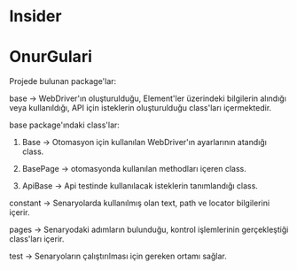 # Insider
# OnurGulari



Projede bulunan package'lar:

base -> WebDriver'ın oluşturulduğu, Element'ler üzerindeki bilgilerin alındığı veya kullanıldığı, API için isteklerin oluşturulduğu class'ları içermektedir.

base package'ındaki class'lar:

  1. Base -> Otomasyon için kullanılan WebDriver'ın ayarlarının atandığı class.

  2. BasePage -> otomasyonda kullanılan methodları içeren class.

  3. ApiBase -> Api testinde kullanılacak isteklerin tanımlandığı class.


constant -> Senaryolarda kullanılmış olan text, path ve locator bilgilerini içerir.

pages -> Senaryodaki adımların bulunduğu, kontrol işlemlerinin gerçekleştiği class'ları içerir.

test -> Senaryoların çalıştırılması için gereken ortamı sağlar.
